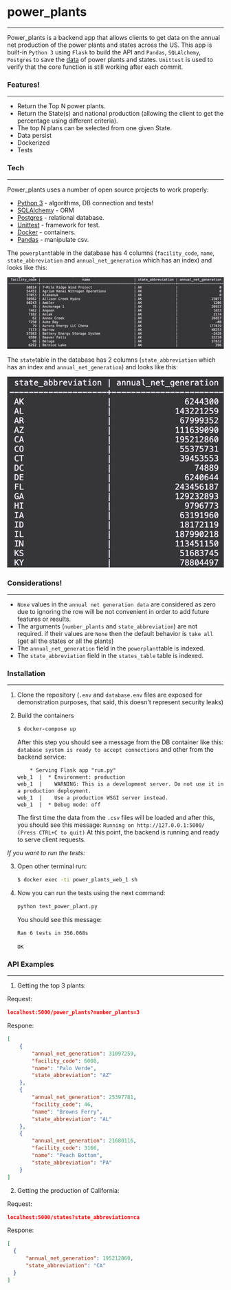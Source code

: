 # power_plants
-----------------

Power_plants is a backend app that allows clients to get data on the annual net production of the power plants and states across the US. This app is built-in `Python 3` using `Flask` to build the API and `Pandas`, `SQLAlchemy`, `Postgres` to save the [data] of power plants and states. `Unittest` is used to verify that the core function is still working after each commit. 

### Features!
-----------------

  - Return the Top N power plants.
  - Return the State(s) and national production (allowing the client to get the percentage using different criteria).
  - The top N plans can be selected from one given State.
  - Data persist
  - Dockerized 
  - Tests

### Tech
-----------------

Power_plants uses a number of open source projects to work properly:

* [Python 3] - algorithms, DB connection and tests!
* [SQLAlchemy] - ORM
* [Postgres] - relational database.
* [Unittest] - framework for test.
* [Docker] - containers.
* [Pandas] - manipulate csv.


The `powerplant`table in the database has 4 columns (`facility_code`, `name`, `state_abbreviation` and `annual_net_generation` which has an index) and looks like this:

![Alt text](documentation/power_plants_table.png?raw=true "Table example")


The `state`table in the database has 2 columns (`state_abbreviation` which has an index and `annual_net_generation`) and looks like this:

![Alt text](documentation/states_table.png?raw=true "Table example")

### Considerations!
-----------------

  - `None` values in the `annual net generation data` are considered as zero due to ignoring the row will be not convenient in order to add future features or results.
  - The arguments (`number_plants` and `state_abbreviation`) are not required. if their values are `None` then the default behavior is `take all` (get all the states or all the plants)
  - The `annual_net_generation` field in the `powerplant`table is indexed.
  - The `state_abbreviation` field in the `states_table` table is indexed.

### Installation
-----------------

1) Clone the repository (`.env` and `database.env` files are exposed for demonstration purposes, that said, this doesn't represent security leaks)

2) Build the containers

    ```sh
    $ docker-compose up
    ```
    After this step you should see a message from the DB container like this: `database system is ready to accept connections` and other from the backend service: 
    ```
        * Serving Flask app "run.py"
    web_1  |  * Environment: production
    web_1  |    WARNING: This is a development server. Do not use it in a production deployment.
    web_1  |    Use a production WSGI server instead.
    web_1  |  * Debug mode: off
    ```
    The first time the data from the `.csv` files will be loaded and after this, you should see this message:
    `Running on http://127.0.0.1:5000/ (Press CTRL+C to quit)`
    At this point, the backend is running and ready to serve client requests.

*If you want to run the tests:*

3) Open other terminal run: 
    ```sh
    $ docker exec -ti power_plants_web_1 sh
    ```
4) Now you can run the tests using the next command:

    ```python
    python test_power_plant.py 
    ```
    
    You should see this message:
    
    ```
    Ran 6 tests in 356.068s

    OK
    ```

### API Examples
-----------------

1) Getting the top 3 plants:

Request:
  ```json
  localhost:5000/power_plants?number_plants=3
  ```
Respone:
  ```json
  [
      {
          "annual_net_generation": 31097259,
          "facility_code": 6008,
          "name": "Palo Verde",
          "state_abbreviation": "AZ"
      },
      {
          "annual_net_generation": 25397781,
          "facility_code": 46,
          "name": "Browns Ferry",
          "state_abbreviation": "AL"
      },
      {
          "annual_net_generation": 21680116,
          "facility_code": 3166,
          "name": "Peach Bottom",
          "state_abbreviation": "PA"
      }
  ]
  ```
  
  2) Getting the production of California:
  
  Request:
  ```json
  localhost:5000/states?state_abbreviation=ca
  ```
  Respone:
  ```json
  [
    {
        "annual_net_generation": 195212860,
        "state_abbreviation": "CA"
    }
  ]
  ```


[//]: # (These are reference links used in the body of this note and get stripped out when the markdown processor does its job. There is no need to format nicely because it shouldn't be seen. Thanks SO - http://stackoverflow.com/questions/4823468/store-comments-in-markdown-syntax)


   [Python 3]: <https://www.python.org/>
   [SQLAlchemy]: <https://www.sqlalchemy.org/>
   [Postgres]: <https://www.postgresql.org/>
   [Unittest]: <https://docs.python.org/3/library/unittest.html>
   [Docker]: <https://www.docker.com/>
   [data]: <https://www.epa.gov/egrid/data-explorer>
   [Pandas]: <https://pandas.pydata.org/>
